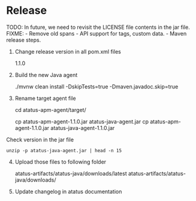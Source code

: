 # Release

TODO: In future, we need to revisit the LICENSE file contents in the jar file.
FIXME:
    - Remove old spans
    - API support for tags, custom data.
    - Maven release steps.


1. Change release version in all pom.xml files

    <version>1.1.0</version>

2. Build the new Java agent

    ./mvnw clean install -DskipTests=true -Dmaven.javadoc.skip=true

3. Rename target agent file

    cd atatus-apm-agent/target/

    cp atatus-apm-agent-1.1.0.jar atatus-java-agent.jar
    cp atatus-apm-agent-1.1.0.jar atatus-java-agent-1.1.0.jar


Check version in the jar file

    unzip -p atatus-java-agent.jar | head -n 15


4. Upload those files to following folder

    atatus-artifacts/atatus-java/downloads/latest
    atatus-artifacts/atatus-java/downloads/<version>


5. Update changelog in atatus documentation

